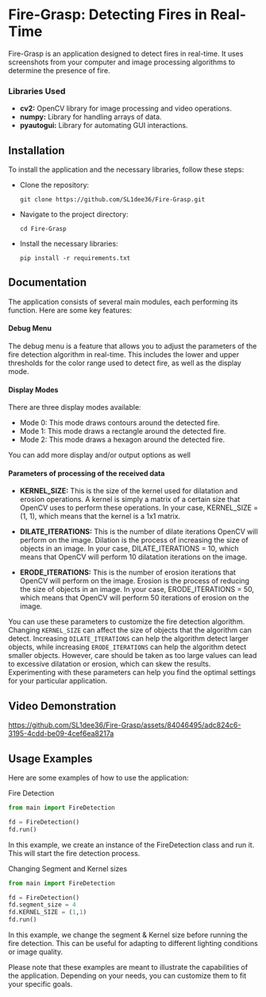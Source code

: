 # Fire-Grasp: Detecting Fires in Real-Time

Fire-Grasp is an application designed to detect fires in real-time. It uses screenshots from your computer and image processing algorithms to determine the presence of fire.

### Libraries Used
- **cv2:** OpenCV library for image processing and video operations.
- **numpy:** Library for handling arrays of data.
- **pyautogui:** Library for automating GUI interactions.

## Installation
To install the application and the necessary libraries, follow these steps:

- Clone the repository:
  ```Console
  git clone https://github.com/SL1dee36/Fire-Grasp.git 

- Navigate to the project directory:
  ```Console
  cd Fire-Grasp 
  
- Install the necessary libraries:
  ```Console
  pip install -r requirements.txt 

## Documentation
The application consists of several main modules, each performing its function. Here are some key features:

  #### Debug Menu
  The debug menu is a feature that allows you to adjust the parameters of the fire detection algorithm in real-time. This includes the lower and upper thresholds for the color range used to detect fire, as well as the display mode.

  #### Display Modes
  There are three display modes available:

  - Mode 0: This mode draws contours around the detected fire.
  - Mode 1: This mode draws a rectangle around the detected fire.
  - Mode 2: This mode draws a hexagon around the detected fire.
  
  You can add more display and/or output options as well

  #### Parameters of processing of the received data 
  - **KERNEL_SIZE:** This is the size of the kernel used for dilatation and erosion operations. A kernel is simply a matrix of a certain size that OpenCV uses to perform these operations. In your case, KERNEL_SIZE = (1, 1), which means that the kernel is a 1x1 matrix.
  
  - **DILATE_ITERATIONS:** This is the number of dilate iterations OpenCV will perform on the image. Dilation is the process of increasing the size of objects in an image. In your case, DILATE_ITERATIONS = 10, which means that OpenCV will perform 10 dilatation iterations on the image.
  
  - **ERODE_ITERATIONS:** This is the number of erosion iterations that OpenCV will perform on the image. Erosion is the process of reducing the size of objects in an image. In your case, ERODE_ITERATIONS = 50, which means that OpenCV will perform 50 iterations of erosion on the image.

You can use these parameters to customize the fire detection algorithm. Changing `KERNEL_SIZE` can affect the size of objects that the algorithm can detect. Increasing `DILATE_ITERATIONS` can help the algorithm detect larger objects, while increasing `ERODE_ITERATIONS` can help the algorithm detect smaller objects. However, care should be taken as too large values can lead to excessive dilatation or erosion, which can skew the results. Experimenting with these parameters can help you find the optimal settings for your particular application.
  

## Video Demonstration

https://github.com/SL1dee36/Fire-Grasp/assets/84046495/adc824c6-3195-4cdd-be09-4cef6ea8217a


## Usage Examples
Here are some examples of how to use the application:

Fire Detection
```Python
from main import FireDetection

fd = FireDetection()
fd.run()
```
In this example, we create an instance of the FireDetection class and run it. This will start the fire detection process.


Changing Segment and Kernel sizes
```Python
from main import FireDetection

fd = FireDetection()
fd.segment_size = 4
fd.KERNEL_SIZE = (1,1)
fd.run()
```
In this example, we change the segment & Kernel size before running the fire detection. This can be useful for adapting to different lighting conditions or image quality.


Please note that these examples are meant to illustrate the capabilities of the application. Depending on your needs, you can customize them to fit your specific goals.
